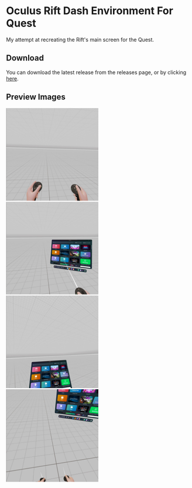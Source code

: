 # Oculus Rift Dash Environment For Quest
My attempt at recreating the Rift's main screen for the Quest.

Download
---
You can download the latest release from the releases page, or by clicking [here](https://github.com/drake-lol/Oculus-Rift-Dash-Environment-For-Quest/releases).

Preview Images
---
<img src="https://raw.githubusercontent.com/drake-lol/Oculus-Rift-Dash-Environment-For-Quest/main/assets/com.oculus.shellenv-20231217-024105.jpg" width="50%">
<img src="https://raw.githubusercontent.com/drake-lol/Oculus-Rift-Dash-Environment-For-Quest/main/assets/com.oculus.shellenv-20231217-024127.jpg" width="50%">
<img src="https://raw.githubusercontent.com/drake-lol/Oculus-Rift-Dash-Environment-For-Quest/main/assets/com.oculus.shellenv-20231217-024140.jpg" width="50%">
<img src="https://raw.githubusercontent.com/drake-lol/Oculus-Rift-Dash-Environment-For-Quest/main/assets/com.oculus.shellenv-20231217-024150.jpg" width="50%">
